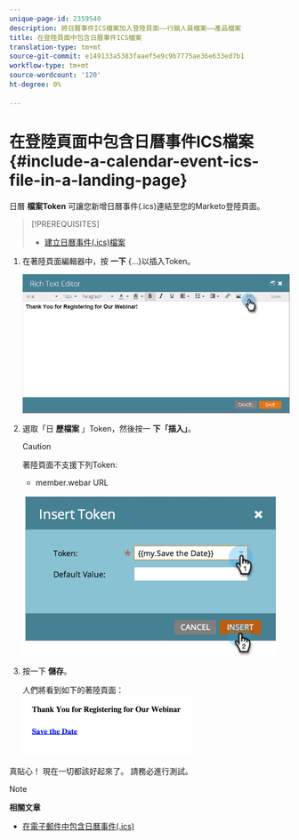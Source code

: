 ```yaml
---
unique-page-id: 2359540
description: 將日曆事件ICS檔案加入登陸頁面——行銷人員檔案——產品檔案
title: 在登陸頁面中包含日曆事件ICS檔案
translation-type: tm+mt
source-git-commit: e149133a5383faaef5e9c9b7775ae36e633ed7b1
workflow-type: tm+mt
source-wordcount: '120'
ht-degree: 0%

---
```



# 在登陸頁面中包含日曆事件ICS檔案 {#include-a-calendar-event-ics-file-in-a-landing-page}

日曆 **檔案Token** 可讓您新增日曆事件(.ics)連結至您的Marketo登陸頁面。

>[!PREREQUISITES]
>
>* [建立日曆事件(.ics)檔案](../../../../product-docs/email-marketing/general/functions-in-the-editor/create-a-calendar-event-ics-file.md)

>



1. 在著陸頁面編輯器中，按 **一下** {...}以插入Token。

   ![](assets/image2015-7-8-17-3a51-3a29.png)

1. 選取「日 **歷檔案** 」Token，然後按一 **下「插入」**。

   >[!CAUTION]
   >
   >著陸頁面不支援下列Token:
   >
   >    
   >    
   >    * member.webar URL


   ![](assets/image2015-1-6-16-3a31-3a28.png)

1. 按一下 **儲存**。

   人們將看到如下的著陸頁面：   ![](assets/image2015-1-6-16-3a42-3a51.png)

真貼心！ 現在一切都該好起來了。 請務必進行測試。

>[!NOTE]
>
>**相關文章**
>
>* [在電子郵件中包含日曆事件(.ics)](../../../../product-docs/email-marketing/general/functions-in-the-editor/include-a-calendar-event-ics-in-an-email.md)

>



